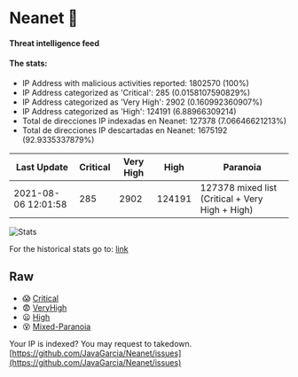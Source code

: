 # Neanet :hocho:
#### Threat intelligence feed
#### The stats:

- IP Address with malicious activities reported: 1802570 (100%)
- IP Address categorized as 'Critical':  285 (0.0158107590829%)
- IP Address categorized as 'Very High':  2902 (0.160992360907%)
- IP Address categorized as 'High':  124191 (6.88966309214)
- Total de direcciones IP indexadas en Neanet:  127378 (7.06646621213%)
- Total de direcciones IP descartadas en Neanet:  1675192 (92.9335337879%)

| Last Update | Critical | Very High | High | Paranoia |
| --- | --- | --- | --- | --- |
| 2021-08-06 12:01:58 | 285 | 2902 | 124191 | 127378 mixed list (Critical + Very High + High)|

![Stats](https://docs.google.com/spreadsheets/d/e/2PACX-1vSnaNMIXVabIpDJjufMlzH7poXnshF3mgd8Is1g9ytUEzVsP5my4Trn8f-xkoLLQ38xpL3HtmUexLo6/pubchart?oid=501124687&format=image)

For the historical stats go to: [link](/stats.csv)
## Raw
- :scream: [Critical](https://raw.githubusercontent.com/JavaGarcia/Neanet/master/blacklists/neanet_critical.txt)
- :fearful: [VeryHigh](https://raw.githubusercontent.com/JavaGarcia/Neanet/master/blacklists/neanet_veryHigh.txtt)
- :frowning: [High](https://raw.githubusercontent.com/JavaGarcia/Neanet/master/blacklists/neanet_high.txt)
- :dizzy_face: [Mixed-Paranoia](https://raw.githubusercontent.com/JavaGarcia/Neanet/master/blacklists/neanet_all.txt)


Your IP is indexed? You may request to takedown. [https://github.com/JavaGarcia/Neanet/issues](https://github.com/JavaGarcia/Neanet/issues)


























































































































































































































































































































































































































































































































































































































































































































































































































































































































































































































































































































































































































































































































































































































































































































































































































































































































































































































































































































































































































































































































































































































































































































































































































































































































































































































































































































































































































































































































































































































































































































































































































































































































































































































































































































































































































































































































































































































































































































































































































































































































































































































































































































































































































































































































































































































































































































































































































































































































































































































































































































































































































































































































































































































































































































































































































































































































































































































































































































































































































































































































































































































































































































































































































































































































































































































































































































































































































































































































































































































































































































































































































































































































































































































































































































































































































































































































































































































































































































































































































































































































































































































